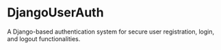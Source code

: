 # DjangoUserAuth
A Django-based authentication system for secure user registration, login, and logout functionalities.
